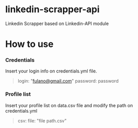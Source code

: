 # linkedin-scrapper-api
Linkedin Scrapper based on Linkedin-API module

# How to use
### Credentials
Insert your login info on credentials.yml file.
> login: "fulano@gmail.com"
> password: password

### Profile list
Insert your profile list on data.csv file and modify the path on credentials.yml
> csv:
>   file: "file path.csv"

